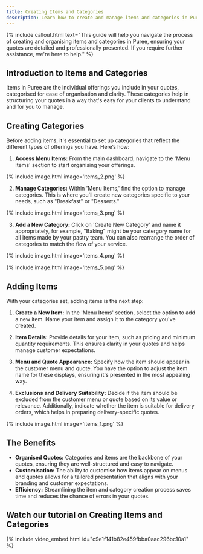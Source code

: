 ```yaml
---
title: Creating Items and Categories
description: Learn how to create and manage items and categories in Puree to enhance your catering quotes.
---
```


{% include callout.html text="This guide will help you navigate the process of creating and organising items and categories in Puree, ensuring your quotes are detailed and professionally presented. If you require further assistance, we're here to help." %}

## Introduction to Items and Categories

Items in Puree are the individual offerings you include in your quotes, categorised for ease of organisation and clarity. These categories help in structuring your quotes in a way that's easy for your clients to understand and for you to manage.

## Creating Categories

Before adding items, it's essential to set up categories that reflect the different types of offerings you have. Here’s how:

1. **Access Menu Items:** From the main dashboard, navigate to the 'Menu Items' section to start organising your offerings.

{% include image.html image='items_2.png' %}

2. **Manage Categories:** Within 'Menu Items,' find the option to manage categories. This is where you'll create new categories specific to your needs, such as "Breakfast" or "Desserts."

{% include image.html image='items_3.png' %}

3. **Add a New Category:** Click on 'Create New Category' and name it appropriately, for example, "Baking" might be your catergory name for all items made by your pastry team. You can also rearrange the order of categories to match the flow of your service.

{% include image.html image='items_4.png' %}

{% include image.html image='items_5.png' %}

## Adding Items

With your categories set, adding items is the next step:

1. **Create a New Item:** In the 'Menu Items' section, select the option to add a new item. Name your item and assign it to the category you've created.

2. **Item Details:** Provide details for your item, such as pricing and minimum quantity requirements. This ensures clarity in your quotes and helps manage customer expectations.

3. **Menu and Quote Appearance:** Specify how the item should appear in the customer menu and quote. You have the option to adjust the item name for these displays, ensuring it's presented in the most appealing way.

4. **Exclusions and Delivery Suitability:** Decide if the item should be excluded from the customer menu or quote based on its value or relevance. Additionally, indicate whether the item is suitable for delivery orders, which helps in preparing delivery-specific quotes.

{% include image.html image='items_1.png' %}

## The Benefits

- **Organised Quotes:** Categories and items are the backbone of your quotes, ensuring they are well-structured and easy to navigate.
- **Customisation:** The ability to customise how items appear on menus and quotes allows for a tailored presentation that aligns with your branding and customer expectations.
- **Efficiency:** Streamlining the item and category creation process saves time and reduces the chance of errors in your quotes.

## Watch our tutorial on Creating Items and Categories  
<!-- Loom Video Below -->

{% include video_embed.html id="c9e1f141b82e459fbba0aac296bc10a1" %}


